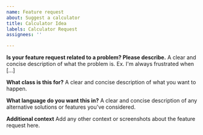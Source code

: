 ```yaml
---
name: Feature request
about: Suggest a calculator
title: Calculator Idea
labels: Calculator Request
assignees: ''

---
```


**Is your feature request related to a problem? Please describe.**
A clear and concise description of what the problem is. Ex. I'm always frustrated when [...]

**What class is this for?**
A clear and concise description of what you want to happen.

**What language do you want this in?**
A clear and concise description of any alternative solutions or features you've considered.

**Additional context**
Add any other context or screenshots about the feature request here.
